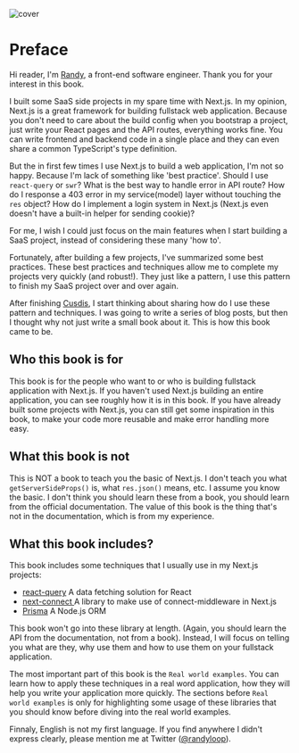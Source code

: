 ![cover](/assets/cover.png)

# Preface

Hi reader, I'm [Randy](https://github.com/djyde), a front-end software engineer. Thank you for your interest in this book.

I built some SaaS side projects in my spare time with Next.js. In my opinion, Next.js is a great framework for building fullstack web application. Because you don't need to care about the build config when you bootstrap a project, just write your React pages and the API routes, everything works fine. You can write frontend and backend code in a single place and they can even share a common TypeScript's type definition.

But the in first few times I use Next.js to build a web application, I'm not so happy. Because I'm lack of something like 'best practice'. Should I use `react-query` or `swr`? What is the best way to handle error in API route? How do I response a 403 error in my service(model) layer without touching the `res` object? How do I implement a login system in Next.js (Next.js even doesn't have a built-in helper for sending cookie)?

For me, I wish I could just focus on the main features when I start building a SaaS project, instead of considering these many 'how to'.

Fortunately, after building a few projects, I've summarized some best practices. These best practices and techniques allow me to complete my projects very quickly (and robust!). They just like a pattern, I use this pattern to finish my SaaS project over and over again.

After finishing [Cusdis](https://cusdis.com), I start thinking about sharing how do I use these pattern and techniques. I was going to write a series of blog posts, but then I thought why not just write a small book about it. This is how this book came to be.

## Who this book is for

This book is for the people who want to or who is building fullstack application with Next.js. If you haven't used Next.js building an entire application, you can see roughly how it is in this book. If you have already built some projects with Next.js, you can  still get some inspiration in this book, to make your code more reusable and make error handling more easy.

## What this book is not

This is NOT a book to teach you the basic of Next.js. I don't teach you what `getServerSideProps()` is, what `res.json()` means, etc. I assume you know the basic. I don't think you should learn these from a book, you should learn from the official documentation. The value of this book is the thing that's not in the documentation, which is from my experience.

## What this book includes?

This book includes some techniques that I usually use in my Next.js projects:

- [react-query](https://react-query.tanstack.com/) A data fetching solution for React
- [next-connect ](https://github.com/hoangvvo/next-connect) A library to make use of connect-middleware in Next.js
- [Prisma](https://prisma.io) A Node.js ORM

This book won't go into these library at length. (Again, you should learn the API from the documentation, not from a book). Instead, I will focus on telling you what are they, why use them and how to use them on your fullstack application.

The most important part of this book is the `Real world examples`. You can learn how to apply these techniques in a real word application, how they will help you write your application more quickly. The sections before `Real world examples` is only for highlighting some usage of these libraries that you should know before diving into the real world examples.

Finnaly, English is not my first language. If you find anywhere I didn't express clearly, please mention me at Twitter ([@randyloop](https://twitter.com/randyloop)). 